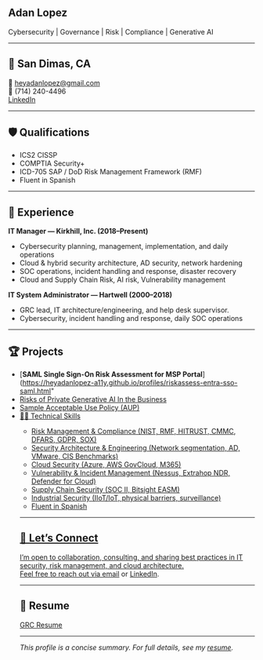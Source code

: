 ## Adan Lopez

Cybersecurity | Governance | Risk | Compliance | Generative AI

---

## 📍 San Dimas, CA
📧 heyadanlopez@gmail.com  
📱 (714) 240-4496  
[LinkedIn](https://www.linkedin.com/in/adan-lopez-76947911/)

---

## 🛡️ Qualifications
- ICS2 CISSP
- COMPTIA Security+
- ICD-705 SAP / DoD Risk Management Framework (RMF)
- Fluent in Spanish

---

## 💼 Experience

**IT Manager — Kirkhill, Inc. (2018–Present)**
- Cybersecurity planning, management, implementation, and daily operations
- Cloud & hybrid security architecture, AD security, network hardening
- SOC operations, incident handling and response, disaster recovery
- Cloud and Supply Chain Risk, AI risk, Vulnerability management

**IT System Administrator — Hartwell (2000–2018)**
- GRC lead, IT architecture/engineering, and help desk supervisor.
- Cybersecurity, incident handling and response, daily SOC operations

---

## 🏆 Projects

 - [**SAML Single Sign-On Risk Assessment for MSP Portal**](https://heyadanlopez-a11y.github.io/profiles/riskassess-entra-sso-saml.html"
    <li><a href="https://heyadanlopez-a11y.github.io/profiles/risk-assessment-ai-internal.html">Risks of Private Generative AI In the Business</a></li>
    <li><a href="https://heyadanlopez-a11y.github.io/profiles/aup_acceptable_use_policy.html">Sample Acceptable Use Policy (AUP)</a></li>
    <li><a href="https://heyadanlopez-a11y.github.io/profiles/erp_threat_model.html</a></li>

---

## 🧑‍💻 Technical Skills

- Risk Management & Compliance (NIST, RMF, HITRUST, CMMC, DFARS, GDPR, SOX)
- Security Architecture & Engineering (Network segmentation, AD, VMware, CIS Benchmarks)
- Cloud Security (Azure, AWS GovCloud, M365)
- Vulnerability & Incident Management (Nessus, Extrahop NDR, Defender for Cloud)
- Supply Chain Security (SOC II, Bitsight EASM)
- Industrial Security (IIoT/IoT, physical barriers, surveillance)
- Fluent in Spanish

---

## 🔗 Let’s Connect

I’m open to collaboration, consulting, and sharing best practices in IT security, risk management, and cloud architecture.  
Feel free to reach out via [email](mailto:heyadanlopez@gmail.com) or [LinkedIn](https://www.linkedin.com/in/adan-lopez-76947911/).

---

## 🔗 Resume
[GRC Resume](https://github.com/heyadanlopez-a11y/Resumes/blob/e839421cebf83ed9747ab363d13ca6d7f071ab58/Resume-Adan%20Lopez-GRC.pdf)

---

_This profile is a concise summary. For full details, see my [resume](#)._ <!-- Replace # with actual resume link when available -->
